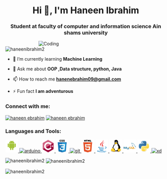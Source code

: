 <h1 align="center">Hi 👋, I'm Haneen Ibrahim</h1>
<h3 align="center">Student at faculty of computer and information science Ain shams university</h3>
<img align="right" alt="Coding" width="400" src="https://media0.giphy.com/media/26tn33aiTi1jkl6H6/200.gif">
<p align="left"> <img src="https://komarev.com/ghpvc/?username=haneenibrahim2&label=Profile%20views&color=0e75b6&style=flat" alt="haneenibrahim2" /> </p>

- 🌱 I’m currently learning **Machine Learning**

- 💬 Ask me about **OOP ,Data structure, python, Java**

- 📫 How to reach me **hanenebrahim09@gmail.com**

- ⚡ Fun fact **I am adventurous**

<h3 align="left">Connect with me:</h3>
<p align="left">
<a href="https://linkedin.com/in/haneen ebrahim" target="blank"><img align="center" src="https://raw.githubusercontent.com/rahuldkjain/github-profile-readme-generator/master/src/images/icons/Social/linked-in-alt.svg" alt="haneen ebrahim" height="30" width="40" /></a>
<a href="https://fb.com/haneen ebrahim" target="blank"><img align="center" src="https://raw.githubusercontent.com/rahuldkjain/github-profile-readme-generator/master/src/images/icons/Social/facebook.svg" alt="haneen ebrahim" height="30" width="40" /></a>
</p>

<h3 align="left">Languages and Tools:</h3>
<p align="left"> <a href="https://developer.android.com" target="_blank" rel="noreferrer"> <img src="https://raw.githubusercontent.com/devicons/devicon/master/icons/android/android-original-wordmark.svg" alt="android" width="40" height="40"/> </a> <a href="https://www.arduino.cc/" target="_blank" rel="noreferrer"> <img src="https://cdn.worldvectorlogo.com/logos/arduino-1.svg" alt="arduino" width="40" height="40"/> </a> <a href="https://www.w3schools.com/cpp/" target="_blank" rel="noreferrer"> <img src="https://raw.githubusercontent.com/devicons/devicon/master/icons/cplusplus/cplusplus-original.svg" alt="cplusplus" width="40" height="40"/> </a> <a href="https://www.w3schools.com/css/" target="_blank" rel="noreferrer"> <img src="https://raw.githubusercontent.com/devicons/devicon/master/icons/css3/css3-original-wordmark.svg" alt="css3" width="40" height="40"/> </a> <a href="https://git-scm.com/" target="_blank" rel="noreferrer"> <img src="https://www.vectorlogo.zone/logos/git-scm/git-scm-icon.svg" alt="git" width="40" height="40"/> </a> <a href="https://www.w3.org/html/" target="_blank" rel="noreferrer"> <img src="https://raw.githubusercontent.com/devicons/devicon/master/icons/html5/html5-original-wordmark.svg" alt="html5" width="40" height="40"/> </a> <a href="https://www.java.com" target="_blank" rel="noreferrer"> <img src="https://raw.githubusercontent.com/devicons/devicon/master/icons/java/java-original.svg" alt="java" width="40" height="40"/> </a> <a href="https://www.linux.org/" target="_blank" rel="noreferrer"> <img src="https://raw.githubusercontent.com/devicons/devicon/master/icons/linux/linux-original.svg" alt="linux" width="40" height="40"/> </a> <a href="https://www.mysql.com/" target="_blank" rel="noreferrer"> <img src="https://raw.githubusercontent.com/devicons/devicon/master/icons/mysql/mysql-original-wordmark.svg" alt="mysql" width="40" height="40"/> </a> <a href="https://www.python.org" target="_blank" rel="noreferrer"> <img src="https://raw.githubusercontent.com/devicons/devicon/master/icons/python/python-original.svg" alt="python" width="40" height="40"/> </a> <a href="https://www.adobe.com/products/xd.html" target="_blank" rel="noreferrer"> <img src="https://cdn.worldvectorlogo.com/logos/adobe-xd.svg" alt="xd" width="40" height="40"/> </a> </p>

<p><img align="left" src="https://github-readme-stats.vercel.app/api/top-langs/?username=haneenibrahim2&show_icons=true&theme=radical" alt="haneenibrahim2" /></p>

<p>&nbsp;<img align="center" src="https://github-readme-stats.vercel.app/api?username=haneenibrahim2&count_private=true&show_icons=true&theme=radical" alt="haneenibrahim2" /></p>

<p><img align="center" src="https://github-readme-streak-stats.herokuapp.com/?user=haneenibrahim2&theme=dracula" alt="haneenibrahim2" /></p>
